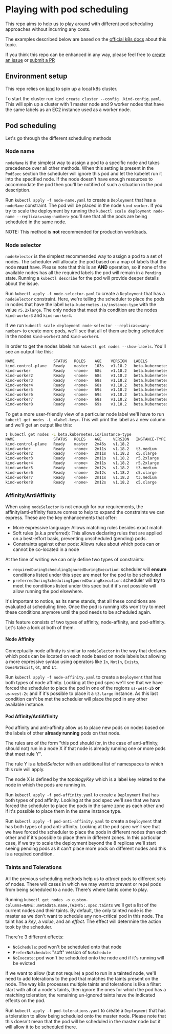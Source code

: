 # Playing with pod scheduling

This repo aims to help us to play around with different pod scheduling approaches without incurring
any costs.

The examples described below are based on the
[official k8s docs](https://kubernetes.io/docs/concepts/scheduling-eviction/assign-pod-node/) about
this topic.

If you think this repo can be enhanced in any way, please feel free to
[create an issue](https://github.com/lucas-giaco/k8s-pod-scheduling/issues/new/choose) or
[submit a PR](https://github.com/lucas-giaco/k8s-pod-scheduling/compare)

## Environment setup

This repo relies on [kind](https://kind.sigs.k8s.io/) to spin up a local k8s cluster.

To start the cluster run `kind create cluster --config .kind-config.yaml`. This will spin up a
cluster with 1 master node and 9 worker nodes that have the same labels as an EC2 instance used
as a worker node.

## Pod scheduling

Let's go through the different scheduling methods

### Node name

`nodeName` is the simplest way to assign a pod to a specific node and takes precedence over all
other methods.
When this setting is present in the `PodSpec` section the scheduler will ignore this pod and let
the kubelet run it into the specified node.
If the node doesn't have enough resources to accommodate the pod then you'll be notified of such a
situation in the pod description.

Run `kubectl apply -f node-name.yaml` to create a `Deployment` that has a `nodeName` constraint. The
pod will be placed in the node `kind-worker`. If you try to scale the deployment by running the
`kubectl scale deployment node-name --replicas=<any-number>` you'll see that all the pods are being
scheduled in the same node.

NOTE: This method is **not** recommended for production workloads.

### Node selector

`nodeSelector` is the simplest recommended way to assign a pod to a set of nodes.
The scheduler will allocate the pod based on a map of labels that the node **must** have.
Please note that this is an **AND** operation, so if none of the available nodes has all the
required labels the pod will remain in a `Pending` state.
Running a `kubectl describe` for the pod will provide deeper details about the issue.

Run `kubectl apply -f node-selector.yaml` to create a `Deployment` that has a `nodeSelector`
constraint. Here, we're telling the scheduler to place the pods in nodes that have the label
`beta.kubernetes.io/instance-type` with the value `r5.2xlarge`. The only nodes that meet this
condition are the nodes `kind-worker3` and `kind-worker4`.

If we run `kubectl scale deployment node-selector --replicas=<any-number>` to create
more pods, we'll see that all of them are being scheduled in the nodes `kind-worker3` and
`kind-worker4`.

In order to get the nodes labels run `kubectl get nodes --show-labels`. You'll see an output like
this:

```bash
NAME                 STATUS   ROLES    AGE    VERSION   LABELS
kind-control-plane   Ready    master   103s   v1.18.2   beta.kubernetes.io/arch=amd64,beta.kubernetes.io/os=linux,kubernetes.io/arch=amd64,kubernetes.io/hostname=kind-control-plane,kubernetes.io/os=linux,node-role.kubernetes.io/master=
kind-worker          Ready    <none>   68s    v1.18.2   beta.kubernetes.io/arch=amd64,beta.kubernetes.io/instance-type=t3.medium,beta.kubernetes.io/os=linux,failure-domain.beta.kubernetes.io/region=us-west-2,failure-domain.beta.kubernetes.io/zone=us-west-2a,kubernetes.io/arch=amd64,kubernetes.io/hostname=kind-worker,kubernetes.io/os=linux
kind-worker2         Ready    <none>   68s    v1.18.2   beta.kubernetes.io/arch=amd64,beta.kubernetes.io/instance-type=c5.xlarge,beta.kubernetes.io/os=linux,failure-domain.beta.kubernetes.io/region=us-west-2,failure-domain.beta.kubernetes.io/zone=us-west-2a,kubernetes.io/arch=amd64,kubernetes.io/hostname=kind-worker2,kubernetes.io/os=linux
kind-worker3         Ready    <none>   68s    v1.18.2   beta.kubernetes.io/arch=amd64,beta.kubernetes.io/instance-type=r5.2xlarge,beta.kubernetes.io/os=linux,failure-domain.beta.kubernetes.io/region=us-west-2,failure-domain.beta.kubernetes.io/zone=us-west-2a,kubernetes.io/arch=amd64,kubernetes.io/hostname=kind-worker3,kubernetes.io/os=linux
kind-worker4         Ready    <none>   68s    v1.18.2   beta.kubernetes.io/arch=amd64,beta.kubernetes.io/instance-type=r5.2xlarge,beta.kubernetes.io/os=linux,failure-domain.beta.kubernetes.io/region=us-west-2,failure-domain.beta.kubernetes.io/zone=us-west-2a,kubernetes.io/arch=amd64,kubernetes.io/hostname=kind-worker4,kubernetes.io/os=linux
kind-worker5         Ready    <none>   69s    v1.18.2   beta.kubernetes.io/arch=amd64,beta.kubernetes.io/instance-type=t3.medium,beta.kubernetes.io/os=linux,failure-domain.beta.kubernetes.io/region=us-west-2,failure-domain.beta.kubernetes.io/zone=us-west-2b,kubernetes.io/arch=amd64,kubernetes.io/hostname=kind-worker5,kubernetes.io/os=linux
kind-worker6         Ready    <none>   69s    v1.18.2   beta.kubernetes.io/arch=amd64,beta.kubernetes.io/instance-type=c5.xlarge,beta.kubernetes.io/os=linux,failure-domain.beta.kubernetes.io/region=us-west-2,failure-domain.beta.kubernetes.io/zone=us-west-2b,kubernetes.io/arch=amd64,kubernetes.io/hostname=kind-worker6,kubernetes.io/os=linux
kind-worker7         Ready    <none>   68s    v1.18.2   beta.kubernetes.io/arch=amd64,beta.kubernetes.io/instance-type=t3.medium,beta.kubernetes.io/os=linux,failure-domain.beta.kubernetes.io/region=us-west-2,failure-domain.beta.kubernetes.io/zone=us-west-2c,kubernetes.io/arch=amd64,kubernetes.io/hostname=kind-worker7,kubernetes.io/os=linux
kind-worker8         Ready    <none>   69s    v1.18.2   beta.kubernetes.io/arch=amd64,beta.kubernetes.io/instance-type=c5.xlarge,beta.kubernetes.io/os=linux,failure-domain.beta.kubernetes.io/region=us-west-2,failure-domain.beta.kubernetes.io/zone=us-west-2c,kubernetes.io/arch=amd64,kubernetes.io/hostname=kind-worker8,kubernetes.io/os=linux
```

To get a more user-friendly view of a particular node label we'll have to run
`kubectl get nodes -L <label-key>`. This will print the label as a new column and we'll get an
output like this:

```bash
❯ kubectl get nodes -L beta.kubernetes.io/instance-type
NAME                 STATUS   ROLES    AGE     VERSION   INSTANCE-TYPE
kind-control-plane   Ready    master   2m46s   v1.18.2
kind-worker          Ready    <none>   2m11s   v1.18.2   t3.medium
kind-worker2         Ready    <none>   2m11s   v1.18.2   c5.xlarge
kind-worker3         Ready    <none>   2m11s   v1.18.2   r5.2xlarge
kind-worker4         Ready    <none>   2m11s   v1.18.2   r5.2xlarge
kind-worker5         Ready    <none>   2m12s   v1.18.2   t3.medium
kind-worker6         Ready    <none>   2m12s   v1.18.2   c5.xlarge
kind-worker7         Ready    <none>   2m11s   v1.18.2   t3.medium
kind-worker8         Ready    <none>   2m12s   v1.18.2   c5.xlarge
```

### Affinity/AntiAffinity

When using `nodeSelector` is not enough for our requirements, the affinity/anti-affinity feature
comes to help to expand the constraints we can express. These are the key enhancements that offer:

* More expressive language: Allows matching rules besides exact match
* Soft rules (a.k.a preferred): This allows declaring rules that are applied on a best-effort basis,
preventing unscheduled (pending) pods.
* Constraints against other pods: Allows rules about which pods can or cannot be co-located in a
node

At the time of writing we can only define two types of constraints:

* `requiredDuringSchedulingIgnoredDuringExecution`: scheduler will **ensure** conditions listed
under this spec are meet for the pod to be scheduled
* `preferredDuringSchedulingIgnoredDuringExecution`: scheduler will **try** to meet the conditions
listed under this spec but if it's not possible will allow running the pod elsewhere.

It's important to notice, as its name stands, that all these conditions are evaluated at scheduling
time. Once the pod is running k8s won't try to meet these conditions anymore until the pod needs to
be scheduled again.

This feature consists of two types of affinity, node-affinity, and pod-affinity. Let's take a look
at both of them.

#### Node Affinity

Conceptually node affinity is similar to `nodeSelector` in the way that declares which pods can be
located on each node based on node labels but allowing a more expressive syntax using operators
like `In`, `NotIn`, `Exists`, `DoesNotExist`, `Gt`, and `Lt`.

Run `kubectl apply -f node-affinity.yaml` to create a `Deployment` that has both types of node
affinity. Looking at the pod spec we'll see that we have forced the scheduler to place the pod in
one of the regions `us-west-2b` **or** `us-west-2c` and if it's possible to place it a `t3.large`
instance. As this last condition can't be met the scheduler will place the pod in any other
available instance.

#### Pod Affinity/AntiAffinity

Pod affinity and anti-affinity allow us to place new pods on nodes based on the labels of other
**already running** pods on that node.

The rules are of the form "this pod should (or, in the case of anti-affinity, should not) run in a
node X if that node is already running one or more pods that meet rule Y".

The rule Y is a _labelSelector_ with an additional list of namespaces to which this rule will apply.

The node X is defined by the _topologyKey_ which is a label key related to the node in which the
pods are running in.

Run `kubectl apply -f pod-affinity.yaml` to create a `Deployment` that has both types of pod
affinity. Looking at the pod spec we'll see that we have forced the scheduler to place the pods in
the same zone as each other and if it's possible to place them in the same instance type.

Run `kubectl apply -f pod-anti-affinity.yaml` to create a `Deployment` that has both types of pod
anti-affinity. Looking at the pod spec we'll see that we have forced the scheduler to place the pods
in different nodes than each other and if it's possible to place them in different zones. In this
particular case, if we try to scale the deployment beyond the 8 replicas we'll start seeing pending
pods as it can't place more pods on different nodes and this is a required condition.

### Taints and Tolerations

All the previous scheduling methods help us to _attract_ pods to different sets of nodes. There
will cases in which we may want to prevent or repel pods from being scheduled to a node. There's
where taints come to play.

Running `kubectl get nodes -o custom-columns=NAME:.metadata.name,TAINTS:.spec.taints` we'll get a
list of the current nodes and their taints. By default, the only tainted node is the master as we
don't want to schedule any non-critical pod in this node. The taint has a _key_, a _value_, and an
_effect_. The effect will determine the action took by the scheduler.

There're 3 different effects:

* `NoSchedule`: pod won't be scheduled onto that node
* `PreferNoSchedule`: "soft" version of `NoSchedule`
* `NoExecute`: pod won't be scheduled onto the node and if it's running will be evicted

If we want to allow (but not require) a pod to run in a tainted node, we'll need to add tolerations
to the pod that matches the taints present on the node. The way k8s processes multiple taints and
tolerations is like a filter: start with all of a node's taints, then ignore the ones for which the
pod has a matching toleration; the remaining un-ignored taints have the indicated effects on the pod.

Run `kubectl apply -f pod-tolerations.yaml` to create a `Deployment` that has a toleration to allow
being scheduled onto the master node. Please note that this doesn't mean that the pod will be
scheduled in the master node but it will allow it to be scheduled there.
